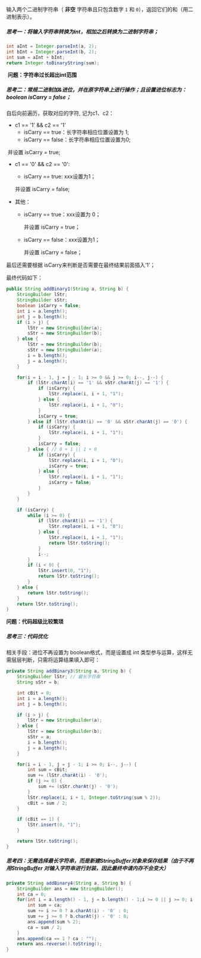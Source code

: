 输入两个二进制字符串（ **非空** 字符串且只包含数字 `1` 和 `0`），返回它们的和（用二进制表示）。

##### 思考一：将输入字符串转换为int，相加之后转换为二进制字符串；

```java
int aInt = Integer.parseInt(a, 2);
int bInt = Integer.parseInt(b, 2);
int sum = aInt + bInt;
return Integer.toBinaryString(sum);
```

​	**问题：字符串过长超出int范围**





##### 思考二：常规二进制加&进位，并在原字符串上进行操作；且设置进位标志为：boolean isCarry = false；

自后向前遍历，获取对应的字符, 记为c1、c2：

- c1 == '1' && c2 == '1'
    - isCarry == true：长字符串相应位置设置为 1;
    - isCarry == false：长字符串相应位置设置为0;

​	  并设置 isCarry = true;

- c1 == '0' && c2 == '0':

    - isCarry == true: xxx设置为1；

    并设置 isCarry = false;

- 其他：

    - isCarry == true：xxx设置为 0；

        并设置 isCarry = true；

    - isCarry == false：xxx设置为1；

        并设置 isCarry = false；

    

最后还需要根据 isCarry来判断是否需要在最终结果前面插入‘1’；

最终代码如下：

```java
public String addBinary1(String a, String b) {
    StringBuilder lStr;
    StringBuilder sStr;
    boolean isCarry = false;
    int i = a.length();
    int j = b.length();
    if (i > j) {
        lStr = new StringBuilder(a);
        sStr = new StringBuilder(b);
    } else {
        lStr = new StringBuilder(b);
        sStr = new StringBuilder(a);
        i = b.length();
        j = a.length();
    }

    for(i = i - 1, j = j - 1; i >= 0 && j >= 0; i--, j--) {
        if (lStr.charAt(i) == '1' && sStr.charAt(j) == '1') {
            if (isCarry) {
                lStr.replace(i, i + 1, "1");
            } else {
                lStr.replace(i, i + 1, "0");
            }
            isCarry = true;
        } else if (lStr.charAt(i) == '0' && sStr.charAt(j) == '0') {
            if (isCarry) {
                lStr.replace(i, i + 1, "1");
            }
            isCarry = false;
        } else { // 0 + 1 || 1 + 0
            if (isCarry) {
                lStr.replace(i, i + 1, "0");
                isCarry = true;
            } else {
                lStr.replace(i, i + 1, "1");
                isCarry = false;
            }
        }
    }

    if (isCarry) {
        while (i >= 0) {
            if (lStr.charAt(i) == '1') {
                lStr.replace(i, i + 1, "0");
            } else {
                lStr.replace(i, i + 1, "1");
                return lStr.toString();
            }
            i--;
        }
        if (i < 0) {
            lStr.insert(0, "1");
            return lStr.toString();
        }
    } else {
        return lStr.toString();
    }
    return lStr.toString();
}
```

**问题：代码超级比较繁琐**

##### 思考三：代码优化

相关手段：进位不再设置为 boolean格式，而是设置成 int 类型参与运算，这样无需层层判断，只需将运算结果填入即可：

```java
private String addBinary3(String a, String b) {
    StringBuilder lStr; // 最长字符串
    String sStr = b;

    int cBit = 0;
    int i = a.length();
    int j = b.length();

    if (i > j) {
        lStr = new StringBuilder(a);
    } else {
        lStr = new StringBuilder(b);
        sStr = a;
        i = b.length();
        j = a.length();
    }

    for(i = i - 1, j = j - 1; i >= 0; i--, j--) {
        int sum = cBit;
        sum += (lStr.charAt(i) - '0');
        if (j >= 0) {
            sum += (sStr.charAt(j) - '0');
        }
        lStr.replace(i, i + 1, Integer.toString(sum % 2));
        cBit = sum / 2;
    }

    if (cBit == 1) {
        lStr.insert(0, "1");
    }

    return lStr.toString();
}
```

##### 思考四：无需选择最长字符串，而是新建StringBuffer对象来保存结果（由于不再用StringBuffer 对输入字符串进行封装，因此最终申请内存不会变大）

```java
private String addBinary4(String a, String b) {
    StringBuilder ans = new StringBuilder();
    int ca = 0;
    for(int i = a.length() - 1, j = b.length() - 1;i >= 0 || j >= 0; i--, j--) {
        int sum = ca;
        sum += i >= 0 ? a.charAt(i) - '0' : 0;
        sum += j >= 0 ? b.charAt(j) - '0' : 0;
        ans.append(sum % 2);
        ca = sum / 2;
    }
    ans.append(ca == 1 ? ca : "");
    return ans.reverse().toString();
}
```



 

